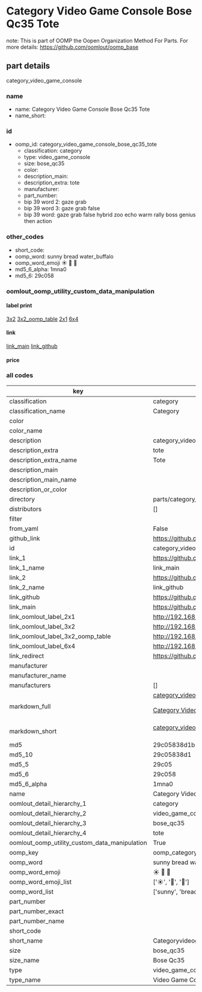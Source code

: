 # Category Video Game Console Bose Qc35 Tote  

note: This is part of OOMP the Oopen Organization Method For Parts. For more details: https://github.com/oomlout/oomp_base

##  part details
  



category_video_game_console



### name
* name: Category Video Game Console Bose Qc35 Tote
* name_short: 
### id
* oomp_id: category_video_game_console_bose_qc35_tote
  * classification: category
  * type: video_game_console
  * size: bose_qc35
  * color: 
  * description_main: 
  * description_extra: tote
  * manufacturer: 
  * part_number: 
  * bip 39 word 2: gaze grab
  * bip 39 word 3: gaze grab false
  * bip 39 word: gaze grab false hybrid zoo echo warm rally boss genius then action

### other_codes
* short_code: 
* oomp_word: sunny bread water_buffalo
* oomp_word_emoji :sunny: :bread: :water_buffalo:
* md5_6_alpha: 1mna0
* md5_6: 29c058






### oomlout_oomp_utility_custom_data_manipulation
#### label print
[3x2](http://192.168.1.245:1112/?label=oomp%201mna0)
[3x2_oomp_table](http://192.168.1.108:1112/?label=oomp%201mna0)
[2x1](http://192.168.1.242:1112/?label=oomp%201mna0)
[6x4](http://192.168.1.55:1112/?label=oomp%201mna0)    

#### link

[link_main](https://github.com/oomlout/oomlout_oomp_version_1_messy/tree/main/parts/category_video_game_console_bose_qc35_tote) [link_github](https://github.com/oomlout/oomlout_oomp_version_1_messy/tree/main/parts/category_video_game_console_bose_qc35_tote)                             

#### price







### all codes 
| key | value |  
| --- | --- |  
| classification | category |  
| classification_name | Category |  
| color |  |  
| color_name |  |  
| description | category_video_game_console |  
| description_extra | tote |  
| description_extra_name | Tote |  
| description_main |  |  
| description_main_name |  |  
| description_or_color |   |  
| directory | parts/category_video_game_console_bose_qc35_tote |  
| distributors | [] |  
| filter |  |  
| from_yaml | False |  
| github_link | https://github.com/oomlout/oomlout_oomp_part_src/tree/main/parts/category_video_game_console_bose_qc35_tote |  
| id | category_video_game_console_bose_qc35_tote |  
| link_1 | https://github.com/oomlout/oomlout_oomp_version_1_messy/tree/main/parts/category_video_game_console_bose_qc35_tote |  
| link_1_name | link_main |  
| link_2 | https://github.com/oomlout/oomlout_oomp_version_1_messy/tree/main/parts/category_video_game_console_bose_qc35_tote |  
| link_2_name | link_github |  
| link_github | https://github.com/oomlout/oomlout_oomp_version_1_messy/tree/main/parts/category_video_game_console_bose_qc35_tote |  
| link_main | https://github.com/oomlout/oomlout_oomp_version_1_messy/tree/main/parts/category_video_game_console_bose_qc35_tote |  
| link_oomlout_label_2x1 | http://192.168.1.242:1112/?label=oomp%201mna0 |  
| link_oomlout_label_3x2 | http://192.168.1.245:1112/?label=oomp%201mna0 |  
| link_oomlout_label_3x2_oomp_table | http://192.168.1.108:1112/?label=oomp%201mna0 |  
| link_oomlout_label_6x4 | http://192.168.1.55:1112/?label=oomp%201mna0 |  
| link_redirect | https://github.com/oomlout/oomlout_oomp_version_1_messy/tree/main/parts/category_video_game_console_bose_qc35_tote |  
| manufacturer |  |  
| manufacturer_name |  |  
| manufacturers | [] |  
| markdown_full | [category_video_game_console_bose_qc35_tote](none)<br>[](none)<br>[Category Video Game Console Bose Qc35 Tote](none)<br><br> |  
| markdown_short | [category_video_game_console_bose_qc35_tote](none)<br><br> |  
| md5 | 29c05838d1b15ee517fff700a4995305 |  
| md5_10 | 29c05838d1 |  
| md5_5 | 29c05 |  
| md5_6 | 29c058 |  
| md5_6_alpha | 1mna0 |  
| name | Category Video Game Console Bose Qc35 Tote |  
| oomlout_detail_hierarchy_1 | category |  
| oomlout_detail_hierarchy_2 | video_game_console |  
| oomlout_detail_hierarchy_3 | bose_qc35 |  
| oomlout_detail_hierarchy_4 | tote |  
| oomlout_oomp_utility_custom_data_manipulation | True |  
| oomp_key | oomp_category_video_game_console_bose_qc35_tote |  
| oomp_word | sunny bread water_buffalo |  
| oomp_word_emoji | :sunny: :bread: :water_buffalo: |  
| oomp_word_emoji_list | [':sunny:', ':bread:', ':water_buffalo:'] |  
| oomp_word_list | ['sunny', 'bread', 'water_buffalo'] |  
| part_number |  |  
| part_number_exact |  |  
| part_number_name |  |  
| short_code |  |  
| short_name | Categoryvideogameconsole |  
| size | bose_qc35 |  
| size_name | Bose Qc35 |  
| type | video_game_console |  
| type_name | Video Game Console |  
